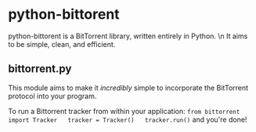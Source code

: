 python-bittorent
=========
python-bittorent is a BitTorrent library, written entirely in Python. \n It aims to be simple, clean, and efficient.

bittorrent.py
------------
This module aims to make it *incredibly* simple to incorporate the BitTorrent protocol into your program.

To run a Bittorrent tracker from within your application:
`from bittorrent import Tracker  
tracker = Tracker()  
tracker.run()`
and you're done!